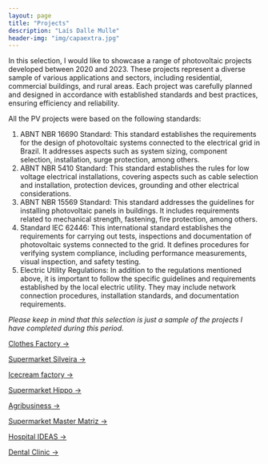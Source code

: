 ```yaml
---
layout: page
title: "Projects"
description: "Laís Dalle Mulle"
header-img: "img/capaextra.jpg"
---
```


In this selection, I would like to showcase a range of photovoltaic projects developed between 2020 and 2023. These projects represent a diverse sample of various applications and sectors, including residential, commercial buildings, and rural areas. Each project was carefully planned and designed in accordance with established standards and best practices, ensuring efficiency and reliability.

All the PV projects were based on the following standards:

1. ABNT NBR 16690 Standard: This standard establishes the requirements for the design of photovoltaic systems connected to the electrical grid in Brazil. It addresses aspects such as system sizing, component selection, installation, surge protection, among others.
2. ABNT NBR 5410 Standard: This standard establishes the rules for low voltage electrical installations, covering aspects such as cable selection and installation, protection devices, grounding and other electrical considerations.
3. ABNT NBR 15569 Standard: This standard addresses the guidelines for installing photovoltaic panels in buildings. It includes requirements related to mechanical strength, fastening, fire protection, among others.
4. Standard IEC 62446: This international standard establishes the requirements for carrying out tests, inspections and documentation of photovoltaic systems connected to the grid. It defines procedures for verifying system compliance, including performance measurements, visual inspection, and safety testing.
5. Electric Utility Regulations: In addition to the regulations mentioned above, it is important to follow the specific guidelines and requirements established by the local electric utility. They may include network connection procedures, installation standards, and documentation requirements.

*Please keep in mind that this selection is just a sample of the projects I have completed during this period.*

<a href="https://laisdallemulle.github.io/project1/" target="_blank">Clothes Factory →</a>

<a href="https://laisdallemulle.github.io/project2/" target="_blank">Supermarket Silveira →</a>

<a href="https://laisdallemulle.github.io/project3/" target="_blank">Icecream factory →</a>

<a href="https://laisdallemulle.github.io/project4/" target="_blank">Supermarket Hippo →</a>

<a href="https://laisdallemulle.github.io/project5/" target="_blank">Agribusiness →</a>

<a href="https://laisdallemulle.github.io/project6/" target="_blank">Supermarket Master Matriz →</a>

<a href="https://laisdallemulle.github.io/project7/" target="_blank">Hospital IDEAS →</a>

<a href="https://laisdallemulle.github.io/project8/" target="_blank">Dental Clinic →</a>



